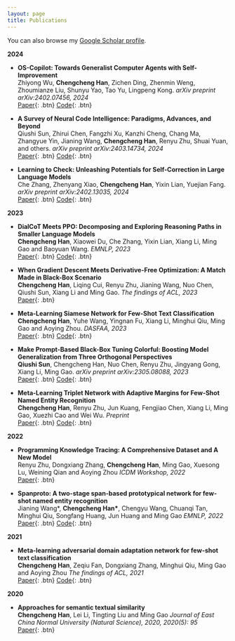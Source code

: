 ```yaml
---
layout: page
title: Publications
---
```


You can also browse my <a href="https://scholar.google.com/citations?hl=zh-CN&user=kGlQ56YAAAAJ" target="_blank">Google Scholar profile</a>.
<br />

**2024**

- **OS-Copilot: Towards Generalist Computer Agents with Self-Improvement**  
  Zhiyong Wu, **Chengcheng Han**, Zichen Ding, Zhenmin Weng, Zhoumianze Liu, Shunyu Yao, Tao Yu, Lingpeng Kong.
  *arXiv preprint arXiv:2402.07456, 2024*  
  [Paper](https://arxiv.org/pdf/2402.07456.pdf){: .btn}
  [Code](https://github.com/OS-Copilot/OS-Copilot){: .btn}

- **A Survey of Neural Code Intelligence: Paradigms, Advances, and Beyond**  
  Qiushi Sun, Zhirui Chen, Fangzhi Xu, Kanzhi Cheng, Chang Ma, Zhangyue Yin, Jianing Wang, **Chengcheng Han**, Renyu Zhu, Shuai Yuan, and others.
  *arXiv preprint arXiv:2403.14734, 2024*  
  [Paper](https://arxiv.org/pdf/2403.14734.pdf){: .btn}
  [Code](https://github.com/QiushiSun/NCISurvey){: .btn}

- **Learning to Check: Unleashing Potentials for Self-Correction in Large Language Models**  
  Che Zhang, Zhenyang Xiao, **Chengcheng Han**, Yixin Lian, Yuejian Fang.
  *arXiv preprint arXiv:2402.13035, 2024*  
  [Paper](https://arxiv.org/pdf/2402.13035.pdf){: .btn}
  [Code](https://github.com/bammt/Learn-to-check){: .btn}

**2023**

- **DialCoT Meets PPO: Decomposing and Exploring Reasoning Paths in Smaller Language Models**  
  **Chengcheng Han**, Xiaowei Du, Che Zhang, Yixin Lian, Xiang Li, Ming Gao and Baoyuan Wang.
  *EMNLP, 2023*  
  [Paper](https://arxiv.org/pdf/2310.05074.pdf){: .btn}
  [Code](https://github.com/hccngu/DialCoT){: .btn} 

- **When Gradient Descent Meets Derivative-Free Optimization: A Match Made in Black-Box Scenario**  
  **Chengcheng Han**, Liqing Cui, Renyu Zhu, Jianing Wang, Nuo Chen, Qiushi Sun, Xiang Li and Ming Gao.
  *The findings of ACL, 2023*  
  [Paper](https://arxiv.org/pdf/2305.10013.pdf){: .btn}
  <!-- [Code](https://github.com/hccngu/Meta-SN){: .btn}  -->

- **Meta-Learning Siamese Network for Few-Shot Text Classification**  
  **Chengcheng Han**, Yuhe Wang, Yingnan Fu, Xiang Li, Minghui Qiu, Ming Gao and Aoying Zhou.
  *DASFAA, 2023*  
  [Paper](https://arxiv.org/pdf/2302.03507.pdf){: .btn}
  [Code](https://github.com/hccngu/Meta-SN){: .btn} 

- **Make Prompt-Based Black-Box Tuning Colorful: Boosting Model Generalization from Three Orthogonal Perspectives**  
  **Qiushi Sun**, Chengcheng Han, Nuo Chen, Renyu Zhu, Jingyang Gong, Xiang Li, Ming Gao.
  *arXiv preprint arXiv:2305.08088, 2023*  
  [Paper](https://arxiv.org/pdf/2305.08088.pdf){: .btn}
  [Code](https://github.com/QiushiSun/BBT-RGB){: .btn}

- **Meta-Learning Triplet Network with Adaptive Margins for Few-Shot Named Entity Recognition**  
  **Chengcheng Han**, Renyu Zhu, Jun Kuang, Fengjiao Chen, Xiang Li, Ming Gao, Xuezhi Cao and Wei Wu.
  *Preprint*  
  [Paper](https://arxiv.org/pdf/2302.07739.pdf){: .btn}
  [Code](https://github.com/hccngu/MeTNet){: .btn}


**2022**

- **Programming Knowledge Tracing: A Comprehensive Dataset and A New Model**  
  Renyu Zhu, Dongxiang Zhang, **Chengcheng Han**, Ming Gao, Xuesong Lu, Weining Qian and Aoying Zhou
  *ICDM Workshop, 2022*  
  [Paper](https://arxiv.org/pdf/2112.08273){: .btn}
<!--   [Code](https://github.com/desh2608/gss){: .btn}  -->
  
- **Spanproto: A two-stage span-based prototypical network for few-shot named entity recognition**  
  Jianing Wang\*, **Chengcheng Han\***, Chengyu Wang, Chuanqi Tan, Minghui Qiu, Songfang Huang, Jun Huang and Ming Gao
  *EMNLP, 2022*  
  [Paper](https://arxiv.org/pdf/2210.09049){: .btn}
  [Code](https://github.com/alibaba/EasyNLP){: .btn} 


**2021**

- **Meta-learning adversarial domain adaptation network for few-shot text classification**  
  **Chengcheng Han**, Zeqiu Fan, Dongxiang Zhang, Minghui Qiu, Ming Gao and Aoying Zhou
  *The findings of ACL, 2021*  
  [Paper](https://arxiv.org/pdf/2107.12262){: .btn}
  [Code](https://github.com/hccngu/MLADA){: .btn}
<!--   [Slides](/static/ppt/slt21_spectral_slides.pdf){: .btn} -->

**2020**

- **Approaches for semantic textual similarity**  
  **Chengcheng Han**, Lei Li, Tingting Liu and Ming Gao
  *Journal of East China Normal University (Natural Science), 2020, 2020(5): 95*  
  [Paper](https://xblk.ecnu.edu.cn/EN/article/downloadArticleFile.do?attachType=PDF&id=25768){: .btn}

<!-- - **The JHU multi-microphone multi-speaker ASR system for the CHiME-6 challenge**  
  Ashish Arora\*, **Desh Raj**\*, Aswin Shanmugam Subramanian\*, Ke Li\*, Bar Benyair, Matthew Maciejewski, Piotr Zelasko, Paola Garcia, Shinji Watanabe, Sanjeev Khudanpur.  
  *The 6th CHiME Workshop (at ICASSP 2020)*.  
  [Paper](https://arxiv.org/abs/2006.07898){: .btn}
  [Video](https://www.youtube.com/watch?v=BLK8YFNk7is&feature=youtu.be){: .btn}
  [Slides](https://chimechallenge.github.io/chime2020-workshop/presentations/CHiME_2020_slides_arora.pdf){: .btn} -->

<!-- 
**Non-refereed project reports:**

- **Desh Raj**. *Semi-implicit variational inference for unsupervised acoustic unit discovery*.
    [PDF](/static/report/aud.pdf){: .btn}
- Tara Abrishami, **Desh Raj**, Noah Scribner, Vasileios Papaioannou. *Inference on Ohio redistricting maps from
Congressional 2016 elections*.
    [PDF](/static/report/ohio.pdf){: .btn}
- **Desh Raj**. *Estimating bounds for bit-truncated word embeddings*.
    [PDF](/static/report/bounds.pdf){: .btn}
- Venkat Arun, **Desh Raj**, Mrinal Tak, Sumeet Ranka. *Fine-grained readability estimation using language modeling*.
    [PDF](/static/report/readability.pdf){: .btn}
- **Desh Raj**, Kanhaiya Rathi. *A survey of probabilistic databases*. 
    [PDF](/static/report/dbms-survery.pdf){: .btn}
- **Desh Raj**, Abhilasha Sancheti, Mrinal Tak, Kunaal Jain. *Monitoring production line performance to reduce manufacturing failures*.
    [PDF](/static/report/bosch.pdf){: .btn}
- **Desh Raj**, Sumeet Ranka, Siddharth Kumar, Akashdeep Goswami, Samyak Kumbhalwar. *Spatial transformer networks*.
    [PDF](/static/report/stn.pdf){: .btn}

<br />  -->


